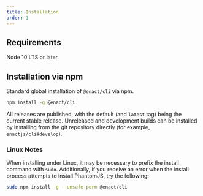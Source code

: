 ```yaml
---
title: Installation
order: 1
---
```

## Requirements

Node 10 LTS or later.

## Installation via npm

Standard global installation of `@enact/cli` via npm.
```sh
npm install -g @enact/cli
```

All releases are published, with the default (and `latest` tag) being the current stable release. Unreleased and development builds can be installed by installing from the git repository directly (for example, `enactjs/cli#develop`).

### Linux Notes

When installing under Linux, it may be necessary to prefix the install command with `sudo`.
Additionally, if you receive an error when the install process attempts to install PhantomJS, try
the following:

```sh
sudo npm install -g --unsafe-perm @enact/cli
```
